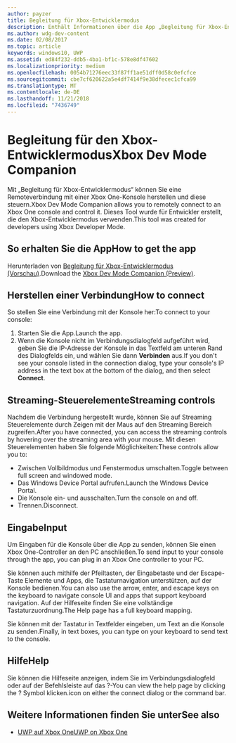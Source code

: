 ```yaml
---
author: payzer
title: Begleitung für Xbox-Entwicklermodus
description: Enthält Informationen über die App „Begleitung für Xbox-Entwicklermodus“.
ms.author: wdg-dev-content
ms.date: 02/08/2017
ms.topic: article
keywords: windows10, UWP
ms.assetid: ed84f232-ddb5-4ba1-bf1c-578e8df47602
ms.localizationpriority: medium
ms.openlocfilehash: 0054b71276eec33f87ff1ae51dff0d58c0efcfce
ms.sourcegitcommit: cbe7cf620622a5e4df7414f9e38dfecec1cfca99
ms.translationtype: MT
ms.contentlocale: de-DE
ms.lasthandoff: 11/21/2018
ms.locfileid: "7436749"
---
```

# <a name="xbox-dev-mode-companion"></a><span data-ttu-id="3c5e8-104">Begleitung für den Xbox-Entwicklermodus</span><span class="sxs-lookup"><span data-stu-id="3c5e8-104">Xbox Dev Mode Companion</span></span>

<span data-ttu-id="3c5e8-105">Mit „Begleitung für Xbox-Entwicklermodus“ können Sie eine Remoteverbindung mit einer Xbox One-Konsole herstellen und diese steuern.</span><span class="sxs-lookup"><span data-stu-id="3c5e8-105">Xbox Dev Mode Companion allows you to remotely connect to an Xbox One console and control it.</span></span> <span data-ttu-id="3c5e8-106">Dieses Tool wurde für Entwickler erstellt, die den Xbox-Entwicklermodus verwenden.</span><span class="sxs-lookup"><span data-stu-id="3c5e8-106">This tool was created for developers using Xbox Developer Mode.</span></span>

## <a name="how-to-get-the-app"></a><span data-ttu-id="3c5e8-107">So erhalten Sie die App</span><span class="sxs-lookup"><span data-stu-id="3c5e8-107">How to get the app</span></span>  
<span data-ttu-id="3c5e8-108">Herunterladen von [Begleitung für Xbox-Entwicklermodus (Vorschau)](https://www.microsoft.com/store/p/xbox-dev-mode-companion/9nblggh519cp).</span><span class="sxs-lookup"><span data-stu-id="3c5e8-108">Download the [Xbox Dev Mode Companion (Preview)](https://www.microsoft.com/store/p/xbox-dev-mode-companion/9nblggh519cp).</span></span>

## <a name="how-to-connect"></a><span data-ttu-id="3c5e8-109">Herstellen einer Verbindung</span><span class="sxs-lookup"><span data-stu-id="3c5e8-109">How to connect</span></span>   
<span data-ttu-id="3c5e8-110">So stellen Sie eine Verbindung mit der Konsole her:</span><span class="sxs-lookup"><span data-stu-id="3c5e8-110">To connect to your console:</span></span>

1. <span data-ttu-id="3c5e8-111">Starten Sie die App.</span><span class="sxs-lookup"><span data-stu-id="3c5e8-111">Launch the app.</span></span>   
2. <span data-ttu-id="3c5e8-112">Wenn die Konsole nicht im Verbindungsdialogfeld aufgeführt wird, geben Sie die IP-Adresse der Konsole in das Textfeld am unteren Rand des Dialogfelds ein, und wählen Sie dann **Verbinden** aus.</span><span class="sxs-lookup"><span data-stu-id="3c5e8-112">If you don't see your console listed in the connection dialog, type your console's IP address in the text box at the bottom of the dialog, and then select **Connect**.</span></span>

## <a name="streaming-controls"></a><span data-ttu-id="3c5e8-113">Streaming-Steuerelemente</span><span class="sxs-lookup"><span data-stu-id="3c5e8-113">Streaming controls</span></span>
<span data-ttu-id="3c5e8-114">Nachdem die Verbindung hergestellt wurde, können Sie auf Streaming Steuerelemente durch Zeigen mit der Maus auf den Streaming Bereich zugreifen.</span><span class="sxs-lookup"><span data-stu-id="3c5e8-114">After you have connected, you can access the streaming controls by hovering over the streaming area with your mouse.</span></span> <span data-ttu-id="3c5e8-115">Mit diesen Steuerelementen haben Sie folgende Möglichkeiten:</span><span class="sxs-lookup"><span data-stu-id="3c5e8-115">These controls allow you to:</span></span>
* <span data-ttu-id="3c5e8-116">Zwischen Vollbildmodus und Fenstermodus umschalten.</span><span class="sxs-lookup"><span data-stu-id="3c5e8-116">Toggle between full screen and windowed mode.</span></span>
* <span data-ttu-id="3c5e8-117">Das Windows Device Portal aufrufen.</span><span class="sxs-lookup"><span data-stu-id="3c5e8-117">Launch the Windows Device Portal.</span></span>
* <span data-ttu-id="3c5e8-118">Die Konsole ein- und ausschalten.</span><span class="sxs-lookup"><span data-stu-id="3c5e8-118">Turn the console on and off.</span></span>
* <span data-ttu-id="3c5e8-119">Trennen.</span><span class="sxs-lookup"><span data-stu-id="3c5e8-119">Disconnect.</span></span>

## <a name="input"></a><span data-ttu-id="3c5e8-120">Eingabe</span><span class="sxs-lookup"><span data-stu-id="3c5e8-120">Input</span></span>
<span data-ttu-id="3c5e8-121">Um Eingaben für die Konsole über die App zu senden, können Sie einen Xbox One-Controller an den PC anschließen.</span><span class="sxs-lookup"><span data-stu-id="3c5e8-121">To send input to your console through the app, you can plug in an Xbox One controller to your PC.</span></span>   
    
<span data-ttu-id="3c5e8-122">Sie können auch mithilfe der Pfeiltasten, der Eingabetaste und der Escape-Taste Elemente und Apps, die Tastaturnavigation unterstützen, auf der Konsole bedienen.</span><span class="sxs-lookup"><span data-stu-id="3c5e8-122">You can also use the arrow, enter, and escape keys on the keyboard to navigate console UI and apps that support keyboard navigation.</span></span> <span data-ttu-id="3c5e8-123">Auf der Hilfeseite finden Sie eine vollständige Tastaturzuordnung.</span><span class="sxs-lookup"><span data-stu-id="3c5e8-123">The Help page has a full keyboard mapping.</span></span>   
   
<span data-ttu-id="3c5e8-124">Sie können mit der Tastatur in Textfelder eingeben, um Text an die Konsole zu senden.</span><span class="sxs-lookup"><span data-stu-id="3c5e8-124">Finally, in text boxes, you can type on your keyboard to send text to the console.</span></span>   

## <a name="help"></a><span data-ttu-id="3c5e8-125">Hilfe</span><span class="sxs-lookup"><span data-stu-id="3c5e8-125">Help</span></span>
<span data-ttu-id="3c5e8-126">Sie können die Hilfeseite anzeigen, indem Sie im Verbindungsdialogfeld oder auf der Befehlsleiste auf das ?-</span><span class="sxs-lookup"><span data-stu-id="3c5e8-126">You can view the help page by clicking the ?</span></span> <span data-ttu-id="3c5e8-127">Symbol klicken.</span><span class="sxs-lookup"><span data-stu-id="3c5e8-127">icon on either the connect dialog or the command bar.</span></span>

## <a name="see-also"></a><span data-ttu-id="3c5e8-128">Weitere Informationen finden Sie unter</span><span class="sxs-lookup"><span data-stu-id="3c5e8-128">See also</span></span>
- [<span data-ttu-id="3c5e8-129">UWP auf Xbox One</span><span class="sxs-lookup"><span data-stu-id="3c5e8-129">UWP on Xbox One</span></span>](index.md)
